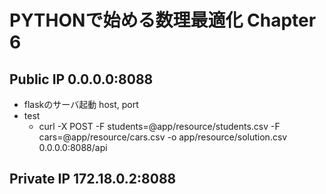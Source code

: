 # PYTHONで始める数理最適化 Chapter 6

## Public IP 0.0.0.0:8088
- flaskのサーバ起動 host, port
- test
    - curl -X POST -F students=@app/resource/students.csv -F cars=@app/resource/cars.csv -o app/resource/solution.csv 0.0.0.0:8088/api

## Private IP 172.18.0.2:8088